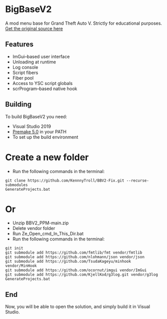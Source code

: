 # BigBaseV2
A mod menu base for Grand Theft Auto V.
Strictly for educational purposes.
[Get the original source here ](https://bitbucket.org/gir489/bigbasev2-fix/src/master/)

## Features
* ImGui–based user interface
* Unloading at runtime
* Log console
* Script fibers
* Fiber pool
* Access to YSC script globals
* scrProgram–based native hook

## Building
To build BigBaseV2 you need:
* Visual Studio 2019
* [Premake 5.0](https://premake.github.io/download.html) in your PATH
* To set up the build environment


# Create a new folder 
* Run the following commands in the terminal:
```dos
git clone https://github.com/KennnyTroll/BBV2-Fix.git --recurse-submodules
GenerateProjects.bat
```

# Or 
* Unzip BBV2_PPM-main.zip  
* Delete vendor folder 
* Run Ze_Open_cmd_In_This_Dir.bat
* Run the following commands in the terminal:
```dos
git init
git submodule add https://github.com/fmtlib/fmt vendor/fmtlib
git submodule add https://github.com/nlohmann/json vendor/json
git submodule add https://github.com/TsudaKageyu/minhook vendor/MinHook
git submodule add https://github.com/ocornut/imgui vendor/ImGui
git submodule add https://github.com/KjellKod/g3log.git vendor/g3log
GenerateProjects.bat
```

## End
Now, you will be able to open the solution, and simply build it in Visual Studio.
